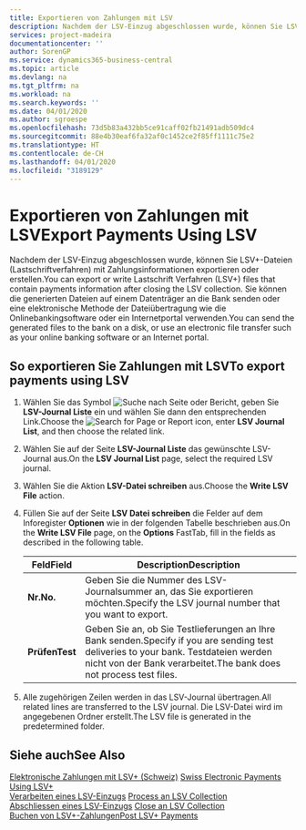 ```yaml
---
title: Exportieren von Zahlungen mit LSV
description: Nachdem der LSV-Einzug abgeschlossen wurde, können Sie LSV+-Dateien (Lastschriftverfahren) mit Zahlungsinformationen exportieren oder erstellen. Sie können die generierten Dateien auf einem Datenträger an die Bank senden oder eine elektronische Methode der Dateiübertragung wie die Onlinebankingsoftware oder ein Internetportal verwenden.
services: project-madeira
documentationcenter: ''
author: SorenGP
ms.service: dynamics365-business-central
ms.topic: article
ms.devlang: na
ms.tgt_pltfrm: na
ms.workload: na
ms.search.keywords: ''
ms.date: 04/01/2020
ms.author: sgroespe
ms.openlocfilehash: 73d5b83a432bb5ce91caff02fb21491adb509dc4
ms.sourcegitcommit: 88e4b30eaf6fa32af0c1452ce2f85ff1111c75e2
ms.translationtype: HT
ms.contentlocale: de-CH
ms.lasthandoff: 04/01/2020
ms.locfileid: "3189129"
---
```

# <a name="export-payments-using-lsv"></a><span data-ttu-id="bb9d8-104">Exportieren von Zahlungen mit LSV</span><span class="sxs-lookup"><span data-stu-id="bb9d8-104">Export Payments Using LSV</span></span>
<span data-ttu-id="bb9d8-105">Nachdem der LSV-Einzug abgeschlossen wurde, können Sie LSV+-Dateien (Lastschriftverfahren) mit Zahlungsinformationen exportieren oder erstellen.</span><span class="sxs-lookup"><span data-stu-id="bb9d8-105">You can export or write Lastschrift Verfahren (LSV+) files that contain payments information after closing the LSV collection.</span></span> <span data-ttu-id="bb9d8-106">Sie können die generierten Dateien auf einem Datenträger an die Bank senden oder eine elektronische Methode der Dateiübertragung wie die Onlinebankingsoftware oder ein Internetportal verwenden.</span><span class="sxs-lookup"><span data-stu-id="bb9d8-106">You can send the generated files to the bank on a disk, or use an electronic file transfer such as your online banking software or an Internet portal.</span></span>  

## <a name="to-export-payments-using-lsv"></a><span data-ttu-id="bb9d8-107">So exportieren Sie Zahlungen mit LSV</span><span class="sxs-lookup"><span data-stu-id="bb9d8-107">To export payments using LSV</span></span>  

1.  <span data-ttu-id="bb9d8-108">Wählen Sie das Symbol ![Suche nach Seite oder Bericht](../../media/ui-search/search_small.png "Symbol 'Nach Seite oder Bericht suchen'"), geben Sie **LSV-Journal Liste** ein und wählen Sie dann den entsprechenden Link.</span><span class="sxs-lookup"><span data-stu-id="bb9d8-108">Choose the ![Search for Page or Report](../../media/ui-search/search_small.png "Search for Page or Report icon") icon, enter **LSV Journal List**, and then choose the related link.</span></span>  
2.  <span data-ttu-id="bb9d8-109">Wählen Sie auf der Seite **LSV-Journal Liste** das gewünschte LSV-Journal aus.</span><span class="sxs-lookup"><span data-stu-id="bb9d8-109">On the **LSV Journal List** page, select the required LSV journal.</span></span>  
3.  <span data-ttu-id="bb9d8-110">Wählen Sie die Aktion **LSV-Datei schreiben** aus.</span><span class="sxs-lookup"><span data-stu-id="bb9d8-110">Choose the **Write LSV File** action.</span></span>  
4.  <span data-ttu-id="bb9d8-111">Füllen Sie auf der Seite **LSV Datei schreiben** die Felder auf dem Inforegister **Optionen** wie in der folgenden Tabelle beschrieben aus.</span><span class="sxs-lookup"><span data-stu-id="bb9d8-111">On the **Write LSV File** page, on the **Options** FastTab, fill in the fields as described in the following table.</span></span>  

    |<span data-ttu-id="bb9d8-112">Feld</span><span class="sxs-lookup"><span data-stu-id="bb9d8-112">Field</span></span>|<span data-ttu-id="bb9d8-113">Description</span><span class="sxs-lookup"><span data-stu-id="bb9d8-113">Description</span></span>|  
    |---------------------------------|---------------------------------------|  
    |<span data-ttu-id="bb9d8-114">**Nr.**</span><span class="sxs-lookup"><span data-stu-id="bb9d8-114">**No.**</span></span>|<span data-ttu-id="bb9d8-115">Geben Sie die Nummer des LSV-Journalsummer an, das Sie exportieren möchten.</span><span class="sxs-lookup"><span data-stu-id="bb9d8-115">Specify the LSV journal number that you want to export.</span></span>|  
    |<span data-ttu-id="bb9d8-116">**Prüfen**</span><span class="sxs-lookup"><span data-stu-id="bb9d8-116">**Test**</span></span>|<span data-ttu-id="bb9d8-117">Geben Sie an, ob Sie Testlieferungen an Ihre Bank senden.</span><span class="sxs-lookup"><span data-stu-id="bb9d8-117">Specify if you are sending test deliveries to your bank.</span></span> <span data-ttu-id="bb9d8-118">Testdateien werden nicht von der Bank verarbeitet.</span><span class="sxs-lookup"><span data-stu-id="bb9d8-118">The bank does not process test files.</span></span>|  

5.  <span data-ttu-id="bb9d8-119">Alle zugehörigen Zeilen werden in das LSV-Journal übertragen.</span><span class="sxs-lookup"><span data-stu-id="bb9d8-119">All related lines are transferred to the LSV journal.</span></span> <span data-ttu-id="bb9d8-120">Die LSV-Datei wird im angegebenen Ordner erstellt.</span><span class="sxs-lookup"><span data-stu-id="bb9d8-120">The LSV file is generated in the predetermined folder.</span></span>  

## <a name="see-also"></a><span data-ttu-id="bb9d8-121">Siehe auch</span><span class="sxs-lookup"><span data-stu-id="bb9d8-121">See Also</span></span>  
 <span data-ttu-id="bb9d8-122">[Elektronische Zahlungen mit LSV+ (Schweiz)](swiss-electronic-payments-using-lsv-.md) </span><span class="sxs-lookup"><span data-stu-id="bb9d8-122">[Swiss Electronic Payments Using LSV+](swiss-electronic-payments-using-lsv-.md) </span></span>  
 <span data-ttu-id="bb9d8-123">[Verarbeiten eines LSV-Einzugs](how-to-process-an-lsv-collection.md) </span><span class="sxs-lookup"><span data-stu-id="bb9d8-123">[Process an LSV Collection](how-to-process-an-lsv-collection.md) </span></span>  
 <span data-ttu-id="bb9d8-124">[Abschliessen eines LSV-Einzugs](how-to-close-an-lsv-collection.md) </span><span class="sxs-lookup"><span data-stu-id="bb9d8-124">[Close an LSV Collection](how-to-close-an-lsv-collection.md) </span></span>  
 [<span data-ttu-id="bb9d8-125">Buchen von LSV+-Zahlungen</span><span class="sxs-lookup"><span data-stu-id="bb9d8-125">Post LSV+ Payments</span></span>](how-to-post-lsv-payments.md)
